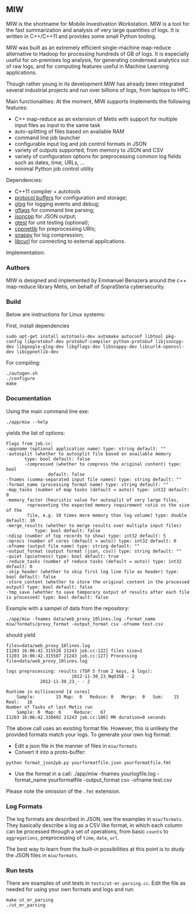 ## MIW
MIW is the shortname for Mobile Investivation Workstation. MIW is a tool for the fast summarization and analysis of very large quantities of logs. It is written in C++/C++11 and provides some small Python tooling.

MIW was built as an extremely efficient single-machine map-reduce alternative to Hadoop for processing hundreds of GB of logs. It is especially useful for on-premises log analysis, for generating condensed analytics out of raw logs, and for computing features useful in Machine Learning applications.

Though rather young in its development MIW has already been integrated several industrial projects and run over billions of logs, from laptops to HPC.

Main functionalities:
At the moment, MIW supports implements the following features:

- C++ map-reduce as an extension of Metis with support for multiple input files as input to the same task
- auto-splitting of files based on available RAM
- command line job launcher
- configurable input log and job control formats in JSON
- variety of outputs supported, from memory to JSON and CSV
- variety of configuration options for preprocessing common log fields such as dates, time, URLs, ...
- minimal Python job control utility

Dependencies:

- C++11 compiler + autotools
- [protocol buffers](https://developers.google.com/protocol-buffers/?hl=en) for configuration and storage;
- [glog](https://code.google.com/p/google-glog/) for logging events and debug;
- [gflags](https://code.google.com/p/gflags/) for command line parsing;
- [jsoncpp](https://github.com/open-source-parsers/jsoncpp) for JSON output;
- [gtest](https://code.google.com/p/googletest/) for unit testing (optional);
- [cppnetlib](http://cpp-netlib.org/) for preprocessing URIs;
- [snappy](http://google.github.io/snappy/) for log compression;
- [libcurl](http://curl.haxx.se/libcurl/) for connecting to external applications.

Implementation:

### Authors
MIW is designed and implemented by Emmanuel Benazera around the c++ map-reduce library Metis, on behalf of SopraSteria cybersecurity.

### Build
Below are instructions for Linux systems:

First, install dependencies
```
sudo apt-get install autotools-dev automake autoconf libtool pkg-config libprotobuf-dev protobuf-compiler python-protobuf libjsoncpp-dev libgoogle-glog-dev libgflags-dev libsnappy-dev libcurl4-openssl-dev libcppnetlib-dev
```

For compiling:
```
./autogen.sh
./configure
make
```

### Documentation

Using the main command line exe:
```
./app/miw --help
```
yields the list of options:
```
Flags from job.cc:
-appname (optional application name) type: string default: ""
-autosplit (whether to autosplit file based on available memory
	   type: bool default: false
	   -compressed (whether to compress the original content) type: bool
		        default: false
-fnames (comma-separated input file names) type: string default: ""
-format_name (processing format name) type: string default: ""
-map_tasks (number of map tasks (default = auto)) type: int32 default: 0
-memory_factor (heuristic value for autosplit of very large files,
		representing the expected memory requirement ratio vs the size of the
		file, e.g. 10 times more memory than log volume) type: double default: 10
-merge_results (whether to merge results over multiple input files)
	       type: bool default: false
-ndisp (number of top records to show) type: int32 default: 5
-nprocs (number of cores (default = auto)) type: int32 default: 0
-ofname (output file name) type: string default: ""
-output_format (output format (json, csv)) type: string default: ""
-quiet (quietness) type: bool default: true
-reduce_tasks (number of reduce tasks (default = auto)) type: int32 default: 0
-skip_header (whether to skip first log line file as header) type: bool default: false
-store_content (whether to store the original content in the processed output) type: bool default: false
-tmp_save (whether to save temporary output of results after each file is processed) type: bool default: false
```

Example with a sampel of data from the repository:
```
./app/miw -fnames data/web_proxy_10lines.log -format_name miw/formats/proxy_format -output_format csv -ofname test.csv
```
should yield
```
files=data/web_proxy_10lines.log
I1203 16:06:42.315526 21243 job.cc:122] files size=1
I1203 16:06:42.315587 21243 job.cc:127] Processing file=data/web_proxy_10lines.log

logs preprocessing: results (TOP 5 from 2 keys, 4 logs):
                         2012-11-30_23_NqO3SB - 2
			 2012-11-30_23_- - 2

Runtime in millisecond [4 cores]
	Sample:	       15 Map:	0	Reduce:	0	Merge:	0	Sum:	15	Real:	16
Number of Tasks of last Metis run
	Sample:	0  Map:	6     Reduce:	67
I1203 16:06:42.330492 21243 job.cc:180] MR duration=0 seconds	       
```

The above call uses an existing format file. However, this is unlikely the provided formats match your logs. To generate your own log format:

- Edit a json file in the manner of files in `miw/formats`
- Convert it into a proto-buffer:
```
python format_json2pb.py yourformatfile.json yourformatfile.fmt
```
- Use the format in a call:
./app/miw -fnames yourlogfile.log -format_name yourformatfile -output_format csv -ofname test.csv

Please note the omission of the `.fmt` extension.

### Log Formats

The log formats are described in JSON, see the examples in `miw/formats`. They basically describe a log as a CSV like format, in which each column can be processed through a set of operations, from basic `counts` to `aggregations`, preprocessing of `time`, `date`, `url`.

The best way to learn from the built-in possibilities at this point is to study the JSON files in `miw/formats`.

### Run tests

There are examples of unit tests in `tests/ut-mr-parsing.cc`. Edit the file as needed for using your own formats and logs and run:
```
make ut_mr_parsing
./ut_mr_parsing
```
